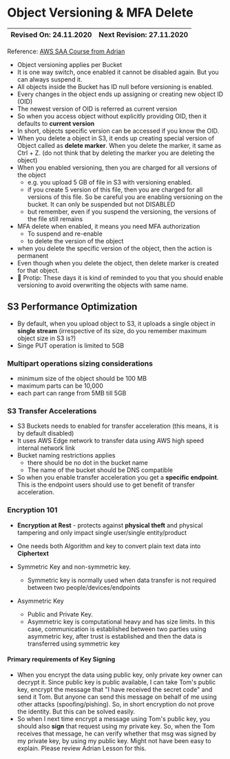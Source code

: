 # Object Versioning & MFA Delete


Revised On: 24.11.2020 | Next Revision: 27.11.2020
-----------------------| -------------------------

Reference: [AWS SAA Course from Adrian](https:://learn.cantrill.io)

* Object versioning applies per Bucket
* It is one way switch, once enabled it cannot be disabled again. But you can always suspend it.
* All objects inside the Bucket has ID null before versioning is enabled.
* Every changes in the object ends up assigning or creating new object ID (OID)
* The newest version of OID is referred as current version
* So when you access object without explicitly providing OID, then it defaults to **current version**
* In short, objects specific version can be accessed if you know the OID.
* When you delete a object in S3, it ends up creating special version of Object called as **delete marker**. When you delete the marker, it same as Ctrl + Z. (do not think that by deleting the marker you are deleting the object)
* When you enabled versioning, then you are charged for all versions of the object
  * e.g. you upload 5 GB of file in S3 with versioning enabled.
  * if you create 5 version of this file, then you are charged for all versions of this file. So be careful you are enabling versioning on the bucket. It can only be suspended but not DISABLED
  * but remember, even if you suspend the versioning, the versions of the file still remains
* MFA delete when enabled, it means you need MFA authorization
  * To suspend and re-enable
  * to delete the version of the object
* when you delete the specific version of the object, then the action is permanent
* Even though when you delete the object, then delete marker is created for that object.
* :dizzy: Protip: These days it is kind of reminded to you that you should enable versioning to avoid overwriting the objects with same name.

## S3 Performance Optimization

* By default, when you upload object to S3, it uploads a single object in **single stream** (irrespective of its size, do you remember maximum object size in S3 is?)
* Singe PUT operation is limited to 5GB

### Multipart operations sizing considerations

* minimum size of the object should be 100 MB
* maximum parts can be 10,000
* each part can range from 5MB till 5GB

### S3 Transfer Accelerations

* S3 Buckets needs to enabled for transfer acceleration (this means, it is by default disabled)
* It uses AWS Edge network to transfer data using AWS high speed internal network link
* Bucket naming restrictions applies
  * there should be no dot in the bucket name
  * The name of the bucket should be DNS compatible
* So when you enable transfer acceleration you get a **specific endpoint**. This is the endpoint users should use to get benefit of transfer acceleration.

### Encryption 101

* **Encryption at Rest** - protects against **physical theft** and physical tampering and only impact single user/single entity/product
* One needs both Algorithm and key to convert plain text data into **Ciphertext**
* Symmetric Key and non-symmetric key.
  * Symmetric key is normally used when data transfer is not required between two people/devices/endpoints

* Asymmetric Key
  * Public and Private Key. 
  * Asymmetric key is computational heavy and has size limits. In this case, communication is established between two parties using asymmetric key, after trust is established and then the data is transferred using symmetric key

#### Primary requirements of Key Signing

* When you encrypt the data using public key, only private key owner can decrypt it. Since public key is public available, I can take Tom's public key, encrypt the message that "I have received the secret code" and send it Tom. But anyone can send this message on behalf of me using other attacks (spoofing/pishing). So, in short encryption do not prove the identity. But this can be solved easily.
* So when I next time encrypt a message using Tom's public key, you should also **sign** that request using my private key. So, when the Tom receives that message, he can verify whether that msg was signed by my private key, by using my public key. Might not have been easy to explain. Please review Adrian Lesson for this.
